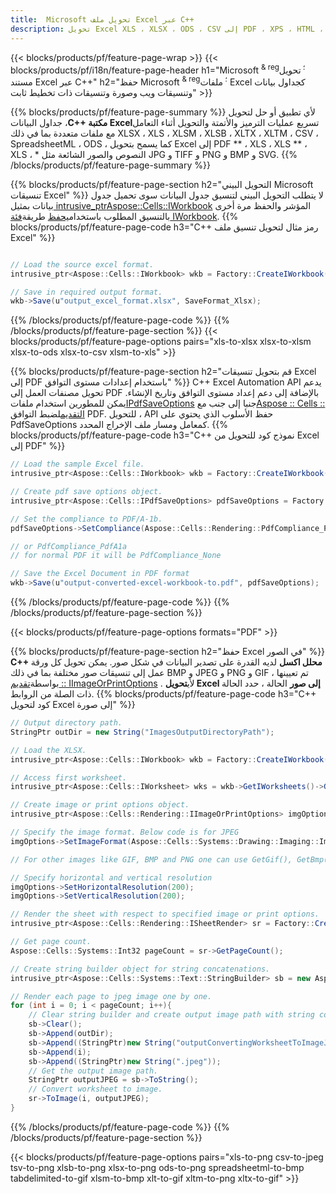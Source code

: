 ```yaml
---
title:  Microsoft تحويل ملف Excel عبر C++
description: تحويل Excel XLS ، XLSX ، ODS ، CSV إلى PDF ، XPS ، HTML ، JPEG وغيرها من التنسيقات ذات الأسطر القليلة فقط من C++ كود.
---
```

{{< blocks/products/pf/feature-page-wrap >}}
{{< blocks/products/pf/i18n/feature-page-header h1="Microsoft <sup> & reg؛ </sup> تحويل مستند Excel عبر C++" h2="حفظ Microsoft <sup> & reg؛ </sup> ملفات Excel كجداول بيانات وتنسيقات ويب وصورة وتنسيقات ذات تخطيط ثابت" >}}

{{% blocks/products/pf/feature-page-summary %}}
 لأي تطبيق أو حل لتحويل جداول البيانات ،**C++ مكتبة Excel**تسريع عمليات الترميز والأتمتة والتحويل أثناء التعامل مع ملفات متعددة بما في ذلك XLSX ، XLS ، XLSM ، XLSB ، XLTX ، XLTM ، CSV ، SpreadsheetML ، ODS ، كما يسمح بتحويل Excel إلى PDF ** ، XLS ، XLS ** ، XLS ، * النصوص والصور الشائعة مثل JPG و TIFF و PNG و BMP و SVG.
{{% /blocks/products/pf/feature-page-summary %}}

{{% blocks/products/pf/feature-page-section h2="التحويل البيني Microsoft تنسيقات Excel" %}}
 لا يتطلب التحويل البيني لتنسيق جدول البيانات سوى تحميل جدول بيانات بمثيل[ intrusive_ptr<Aspose::Cells::IWorkbook>](https://reference.aspose.com/cells/cpp/class/aspose.cells.i_workbook) المؤشر والحفظ مرة أخرى بالتنسيق المطلوب باستخدام[يحفظ](https://reference.aspose.com/cells/cpp/class/aspose.cells.i_workbook#a9460f52a2dec8f4bf623a4905167d997) طريقة[فئة IWorkbook](https://reference.aspose.com/cells/cpp/class/aspose.cells.i_workbook).
{{% blocks/products/pf/feature-page-code h3="C++ رمز مثال لتحويل تنسيق ملف Excel" %}}

```cs

// Load the source excel format.
intrusive_ptr<Aspose::Cells::IWorkbook> wkb = Factory::CreateIWorkbook(u"src_excel_file.xls");

// Save in required output format.
wkb->Save(u"output_excel_format.xlsx", SaveFormat_Xlsx);

```
{{% /blocks/products/pf/feature-page-code %}}
{{% /blocks/products/pf/feature-page-section %}}
{{< blocks/products/pf/feature-page-options pairs="xls-to-xlsx xlsx-to-xlsm xlsx-to-ods xlsx-to-csv xlsm-to-xls" >}}


{{% blocks/products/pf/feature-page-section h2="قم بتحويل تنسيقات Excel إلى PDF باستخدام إعدادات مستوى التوافق" %}}
 C++ Excel Automation API يدعم تحويل مصنفات العمل إلى PDF بالإضافة إلى دعم إعداد مستوى التوافق وتاريخ الإنشاء. يمكن للمطورين استخدام ملفات[IPdfSaveOptions](https://reference.aspose.com/cells/cpp/class/aspose.cells.i_pdf_save_options) جنبا إلى جنب مع[Aspose :: Cells :: التقديم](https://reference.aspose.com/cells/cpp/namespace/aspose.cells.rendering)لضبط التوافق PDF. للتحويل ، API حفظ الأسلوب الذي يحتوي على PdfSaveOptions كمعامل ومسار ملف الإخراج المحدد.
{{% blocks/products/pf/feature-page-code h3="C++ نموذج كود للتحويل من Excel إلى PDF" %}}

```cs
// Load the sample Excel file.
intrusive_ptr<Aspose::Cells::IWorkbook> wkb = Factory::CreateIWorkbook(u"sample-convert-excel-to.pdf");

// Create pdf save options object.
intrusive_ptr<Aspose::Cells::IPdfSaveOptions> pdfSaveOptions = Factory::CreateIPdfSaveOptions();

// Set the compliance to PDF/A-1b.
pdfSaveOptions->SetCompliance(Aspose::Cells::Rendering::PdfCompliance_PdfA1b);

// or PdfCompliance_PdfA1a 
// for normal PDF it will be PdfCompliance_None

// Save the Excel Document in PDF format
wkb->Save(u"output-converted-excel-workbook-to.pdf", pdfSaveOptions);


```
{{% /blocks/products/pf/feature-page-code %}}
{{% /blocks/products/pf/feature-page-section %}}

{{< blocks/products/pf/feature-page-options formats="PDF" >}}

{{% blocks/products/pf/feature-page-section h2="حفظ Excel في الصور" %}}
**C++ محلل اكسل** لديه القدرة على تصدير البيانات في شكل صور. يمكن تحويل كل ورقة عمل إلى تنسيقات صور مختلفة بما في ذلك BMP و JPEG و PNG و GIF ، تم تعيينها بواسطة[تقديم :: IImageOrPrintOptions](https://reference.aspose.com/cells/cpp/class/aspose.cells.rendering.i_image_or_print_options) . لأي**تحويل Excel إلى صور** الحالة ، حدد الحالة ذات الصلة من الروابط.
{{% blocks/products/pf/feature-page-code h3="C++ كود لتحويل Excel إلى صورة" %}}

```cs
// Output directory path.
StringPtr outDir = new String("ImagesOutputDirectoryPath");

// Load the XLSX.
intrusive_ptr<Aspose::Cells::IWorkbook> wkb = Factory::CreateIWorkbook(u"source-excel-file.xlsx");

// Access first worksheet.
intrusive_ptr<Aspose::Cells::IWorksheet> wks = wkb->GetIWorksheets()->GetObjectByIndex(0);

// Create image or print options object.
intrusive_ptr<Aspose::Cells::Rendering::IImageOrPrintOptions> imgOptions = Factory::CreateIImageOrPrintOptions();

// Specify the image format. Below code is for JPEG
imgOptions->SetImageFormat(Aspose::Cells::Systems::Drawing::Imaging::ImageFormat::GetJpeg());

// For other images like GIF, BMP and PNG one can use GetGif(), GetBmp() and GetPng() respectively 

// Specify horizontal and vertical resolution
imgOptions->SetHorizontalResolution(200);
imgOptions->SetVerticalResolution(200);

// Render the sheet with respect to specified image or print options.
intrusive_ptr<Aspose::Cells::Rendering::ISheetRender> sr = Factory::CreateISheetRender(wks, imgOptions);

// Get page count.
Aspose::Cells::Systems::Int32 pageCount = sr->GetPageCount();

// Create string builder object for string concatenations.
intrusive_ptr<Aspose::Cells::Systems::Text::StringBuilder> sb = new Aspose::Cells::Systems::Text::StringBuilder();

// Render each page to jpeg image one by one.
for (int i = 0; i < pageCount; i++){
	// Clear string builder and create output image path with string concatenations.
	sb->Clear();
	sb->Append(outDir);
	sb->Append((StringPtr)new String("outputConvertingWorksheetToImageJPEG_"));
	sb->Append(i);
	sb->Append((StringPtr)new String(".jpeg"));
	// Get the output image path.
	StringPtr outputJPEG = sb->ToString();
	// Convert worksheet to image.
	sr->ToImage(i, outputJPEG);
}
```
{{% /blocks/products/pf/feature-page-code %}}
{{% /blocks/products/pf/feature-page-section %}}

{{< blocks/products/pf/feature-page-options pairs="xls-to-png csv-to-jpeg tsv-to-png xlsb-to-png xlsx-to-png ods-to-png spreadsheetml-to-bmp tabdelimited-to-gif xlsm-to-bmp xlt-to-gif xltm-to-png xltx-to-gif" >}}
